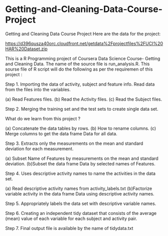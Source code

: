 # Getting-and-Cleaning-Data-Course-Project
Getting and Cleaning Data Course Project
Here are the data for the project:

 https://d396qusza40orc.cloudfront.net/getdata%2Fprojectfiles%2FUCI%20HAR%20Dataset.zip  

This is a R Programming project of Coursera Data Science Course- Getting and Cleaning Data. The name of the source file is run_analysis.R. This sourse file of R script will do the following as per the requiremen of this project : 

Step 1. Importing the data of activity, subject and feature info. Read data from the files into the variables.

(a) Read Features files.
(b) Read the Activity files.
(c) Read the Subject files.

Step 2. Merging the training set and the test sets to create single data set.

What do we learn from this project ? 

(a) Concatenate the data tables by rows.
(b) How to rename columns. 
(c) Merge columns to get the data frame Data for all data.


Step 3. Extracts only the measurements on the mean and standard deviation for each measurement.

(a) Subset Name of Features by measurements on the mean and standard deviation.
(b)Subset the data frame Data by selected names of Features.


Step 4. Uses descriptive activity names to name the activities in the data set.

(a) Read descriptive activity names from activity_labels.txt
(b)Factorize variable activity in the data frame Data using descriptive activity names.


Step 5. Appropriately labels the data set with descriptive variable names.

Step 6. Creating an independent tidy dataset that consists of the average (mean) value of each variable for each subject and activity pair.

Step 7. Final output file is available by the name of tidydata.txt
